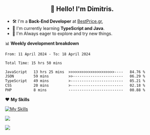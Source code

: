 <h2 align="center">👋 Hello! I'm Dimitris.</h2>

- 🛠 I'm a **Back-End Developer** at [BestPrice.gr](https://bestprice.gr),
- 🌱 I'm currently learning **TypeScript and Java**.
- 🧭 I'm Always eager to explore and try new things.
  
📊 **Weekly development breakdown**

<!--START_SECTION:waka-->

```txt
From: 11 April 2024 - To: 18 April 2024

Total Time: 15 hrs 50 mins

JavaScript   13 hrs 25 mins  >>>>>>>>>>>>>>>>>>>>>----   84.76 %
JSON         59 mins         >>-----------------------   06.29 %
TypeScript   49 mins         >------------------------   05.21 %
CSS          20 mins         >------------------------   02.18 %
PHP          8 mins          -------------------------   00.88 %
```

<!--END_SECTION:waka-->

❤️ **My Skills**

[![My Skills](https://skillicons.dev/icons?i=ts,html,css,js,nodejs,express,react,vite,tailwind,mongodb,postgres,jest,git,md,vscode,postman,figma,linux,bash,py,java,php&theme=light&perline=11)](https://skillicons.dev)


<a href="https://wakatime.com/@018db2c8-3e4e-4392-80be-2ef5619c010a"><img src="https://wakatime.com/badge/user/018db2c8-3e4e-4392-80be-2ef5619c010a.svg?style=plastic" /></a>

![](https://hit.yhype.me/github/profile?user_id=45003429)
